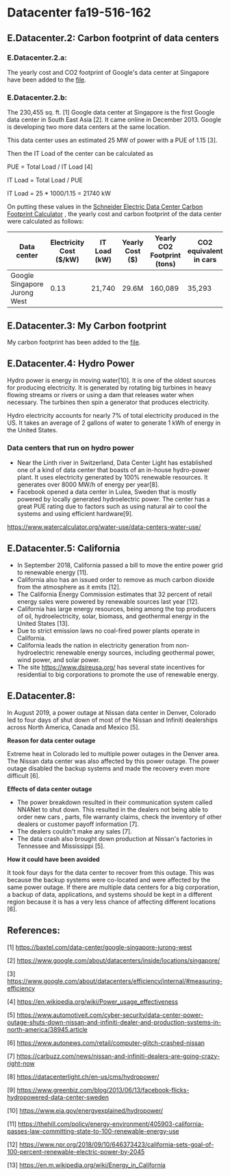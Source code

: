 # Datacenter fa19-516-162

## E.Datacenter.2: Carbon footprint of data centers

### E.Datacenter.2.a:

The yearly cost and CO2 footprint of Google's data center at Singapore have been
added to the [file](https://docs.google.com/spreadsheets/d/1gh869zfjA4sVxL8-ga0af2_HLTTuOoD1IReuRSrbq4I/edit#gid=0).

### E.Datacenter.2.b:

The 230,455 sq. ft. [1] Google data center at Singapore is the first Google
data center in South East Asia [2]. It came online in December 2013. Google is
developing two more data centers at the same location.

This data center uses an estimated 25 MW of power with a PUE of 1.15 [3].

Then the IT Load of the center can be calculated as 

PUE = Total Load / IT Load [4]

IT Load = Total Load / PUE

IT Load = 25 * 1000/1.15 =  21740 kW

On putting these values in the [Schneider Electric Data Center Carbon
Footprint Calculator](https://www.schneider-electric.com/en/work/solutions/system/s1/data-center-and-network-systems/trade-off-tools/data-center-carbon-footprint-comparison-calculator/)
, the yearly cost and carbon footprint of the data center were calculated as follows:


| Data center |	Electricity Cost ($/kW) |	IT Load (kW) |	Yearly Cost ($) | Yearly CO2 Footprint (tons) |	CO2 equivalent in cars |
| --- | --- | --- | --- | --- | --- |
| Google Singapore Jurong West | 0.13 |	21,740 |	29.6M |	160,089 |	35,293 |


## E.Datacenter.3: My Carbon footprint

My carbon footprint has been added to the
[file](https://docs.google.com/spreadsheets/d/1gh869zfjA4sVxL8-ga0af2_HLTTuOoD1IReuRSrbq4I/edit#gid=314181983).

## E.Datacenter.4: Hydro Power

Hydro power is energy in moving water[10]. It is one of the oldest sources for
producing electricity. It is generated by rotating big turbines in heavy flowing
streams or rivers or using a dam that releases water when necessary. The
turbines then spin a generator that produces electricity.

Hydro electricity accounts for nearly 7% of total electricity produced in the
US. It takes an average of 2 gallons of water to generate 1 kWh of energy in the
United States.

### Data centers that run on hydro power

* Near the Linth river in Switzerland, Data Center Light has established one of
a kind of data center that boasts of an in-house hydro-power plant. It uses
electricity generated by 100% renewable resources. It generates over 8000 MW/h
of energy per year[8].
* Facebook opened a data center in Lulea, Sweden that is mostly powered by 
locally generated hydroelectric power. The center has a great PUE rating due to 
factors such as using natural air to cool the systems and using efficient 
hardware[9].

<https://www.watercalculator.org/water-use/data-centers-water-use/>

## E.Datacenter.5: California

* In September 2018, California passed a bill to move the entire power grid to
renewable energy [11]. 
* California also has an issued order to remove as much carbon dioxide from the 
atmosphere as it emits [12].
* The California Energy Commission estimates that 32 percent of retail energy
sales were powered by renewable sources last year [12]. 
* California has large energy resources, being among the top producers of oil,
hydroelectricity, solar, biomass, and geothermal energy in the United States
[13].
* Due to strict emission laws no coal-fired power plants operate in California. 
* California leads the nation in electricity generation from non-hydroelectric
renewable energy sources, including geothermal power, wind power, and solar
power.
* The site <https://www.dsireusa.org/> has several state incentives for 
residential to big corporations to promote the use of renewable energy.

## E.Datacenter.8:

In August 2019, a power outage at Nissan data center in Denver, Colorado led
to four days of shut down of most of the Nissan and Infiniti dealerships
across North America, Canada and Mexico [5].

**Reason for data center outage** 

Extreme heat in Colorado led to multiple
power outages in the Denver area. The Nissan data center was also affected
by this power outage. The power outage disabled the backup systems and made
the recovery even more difficult [6].
  
**Effects of data center outage**

* The power breakdown resulted in their communication system called NNANet to
shut down. This resulted in the dealers not being able to order new cars
, parts, file warranty claims, check the inventory of other dealers or customer
payoff information [7].
* The dealers couldn't make any sales [7].
* The data crash also brought down production at Nissan's factories in
Tennessee and Mississippi [5].

**How it could have been avoided**

It took four days for the data center to recover from this outage. This was
because the backup systems were co-located and were affected by the same power
outage. If there are multiple data centers for a big corporation, a backup of
data, applications, and systems should be kept in a different region because
it is has a very less chance of affecting different locations [6].

## References:

[1] <https://baxtel.com/data-center/google-singapore-jurong-west>

[2] <https://www.google.com/about/datacenters/inside/locations/singapore/>

[3] <https://www.google.com/about/datacenters/efficiency/internal/#measuring-efficiency>

[4] <https://en.wikipedia.org/wiki/Power_usage_effectiveness>

[5] <https://www.automotiveit.com/cyber-security/data-center-power-outage-shuts-down-nissan-and-infiniti-dealer-and-production-systems-in-north-america/38945.article>

[6] <https://www.autonews.com/retail/computer-glitch-crashed-nissan>

[7] <https://carbuzz.com/news/nissan-and-infiniti-dealers-are-going-crazy-right-now>

[8] <https://datacenterlight.ch/en-us/cms/hydropower/>

[9] <https://www.greenbiz.com/blog/2013/06/13/facebook-flicks-hydropowered-data-center-sweden>

[10] <https://www.eia.gov/energyexplained/hydropower/> 

[11] <https://thehill.com/policy/energy-environment/405903-california-passes-law-committing-state-to-100-renewable-energy-use>

[12] <https://www.npr.org/2018/09/10/646373423/california-sets-goal-of-100-percent-renewable-electric-power-by-2045>

[13] <https://en.m.wikipedia.org/wiki/Energy_in_California>